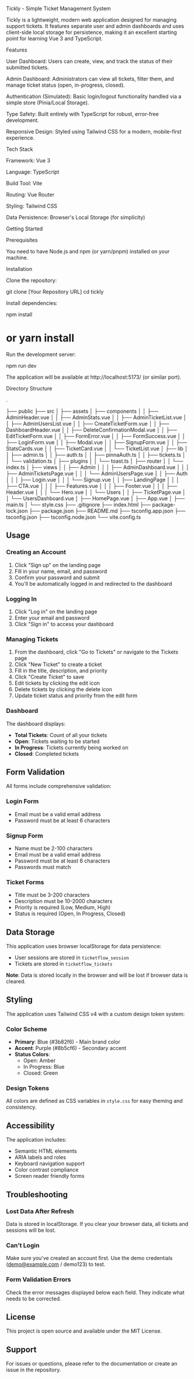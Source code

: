 Tickly - Simple Ticket Management System

Tickly is a lightweight, modern web application designed for managing support tickets. It features separate user and admin dashboards and uses client-side local storage for persistence, making it an excellent starting point for learning Vue 3 and TypeScript.

 Features

User Dashboard: Users can create, view, and track the status of their submitted tickets.

Admin Dashboard: Administrators can view all tickets, filter them, and manage ticket status (open, in-progress, closed).

Authentication (Simulated): Basic login/logout functionality handled via a simple store (Pinia/Local Storage).

Type Safety: Built entirely with TypeScript for robust, error-free development.

Responsive Design: Styled using Tailwind CSS for a modern, mobile-first experience.

 Tech Stack

Framework: Vue 3 

Language: TypeScript

Build Tool: Vite

Routing: Vue Router

Styling: Tailwind CSS

Data Persistence: Browser's Local Storage (for simplicity)

 Getting Started

Prerequisites

You need to have Node.js and npm (or yarn/pnpm) installed on your machine.

Installation

Clone the repository:

git clone [Your Repository URL]
cd tickly


Install dependencies:

npm install
# or yarn install


Run the development server:

npm run dev


The application will be available at http://localhost:5173/ (or similar port).

 Directory Structure

.

├── public 
├── src 
│   ├── assets 
│   ├── components
│   │   ├── AdminHeader.vue
│   │   ├── AdminStats.vue
│   │   ├── AdminTicketList.vue
│   │   ├── AdminUsersList.vue
│   │   ├── CreateTicketForm.vue
│   │   ├── DashboardHeader.vue
│   │   ├── DeleteConfirmationModal.vue
│   │   ├── EditTicketForm.vue
│   │   ├── FormError.vue
│   │   ├── FormSuccess.vue
│   │   ├── LoginForm.vue
│   │   ├── Modal.vue
│   │   ├── SignupForm.vue
│   │   ├── StatsCards.vue
│   │   ├── TicketCard.vue
│   │   └── TicketList.vue
│   ├── lib
│   │   ├── admin.ts
│   │   ├── auth.ts
│   │   ├── pinnaAuth.ts
│   │   ├── tickets.ts
│   │   └── validation.ts
│   ├── plugins
│   │   └── toast.ts
│   ├── router
│   │   └── index.ts
│   ├── views
│   │   ├── Admin
│   │   │   ├── AdminDashboard.vue
│   │   │   ├── AdminTicketsPage.vue
│   │   │   └── AdminUsersPage.vue
│   │   ├── Auth
│   │   │   ├── Login.vue
│   │   │   └── Signup.vue
│   │   ├── LandingPage
│   │   │   ├── CTA.vue
│   │   │   ├── Features.vue
│   │   │   ├── Footer.vue
│   │   │   ├── Header.vue
│   │   │   └── Hero.vue
│   │   └── Users
│   │       ├── TicketPage.vue
│   │       └── UsersDashboard.vue
│   ├── HomePage.vue
│   ├── App.vue
│   ├── main.ts
│   └── style.css
├── .gitignore 
├── index.html 
├── package-lock.json 
├── package.json 
├── README.md 
├── tsconfig.app.json 
├── tsconfig.json 
├── tsconfig.node.json 
└── vite.config.ts

## Usage

### Creating an Account

1. Click "Sign up" on the landing page
2. Fill in your name, email, and password
3. Confirm your password and submit
4. You'll be automatically logged in and redirected to the dashboard

### Logging In

1. Click "Log in" on the landing page
2. Enter your email and password
3. Click "Sign in" to access your dashboard

### Managing Tickets

1. From the dashboard, click "Go to Tickets" or navigate to the Tickets page
2. Click "New Ticket" to create a ticket
3. Fill in the title, description, and priority
4. Click "Create Ticket" to save
5. Edit tickets by clicking the edit icon
6. Delete tickets by clicking the delete icon
7. Update ticket status and priority from the edit form

### Dashboard

The dashboard displays:
- **Total Tickets**: Count of all your tickets
- **Open**: Tickets waiting to be started
- **In Progress**: Tickets currently being worked on
- **Closed**: Completed tickets

## Form Validation

All forms include comprehensive validation:

### Login Form
- Email must be a valid email address
- Password must be at least 6 characters

### Signup Form
- Name must be 2-100 characters
- Email must be a valid email address
- Password must be at least 6 characters
- Passwords must match

### Ticket Forms
- Title must be 3-200 characters
- Description must be 10-2000 characters
- Priority is required (Low, Medium, High)
- Status is required (Open, In Progress, Closed)

## Data Storage

This application uses browser localStorage for data persistence:
- User sessions are stored in `ticketflow_session`
- Tickets are stored in `ticketflow_tickets`

**Note**: Data is stored locally in the browser and will be lost if browser data is cleared.
## Styling

The application uses Tailwind CSS v4 with a custom design token system:

### Color Scheme
- **Primary**: Blue (#3b82f6) - Main brand color
- **Accent**: Purple (#8b5cf6) - Secondary accent
- **Status Colors**:
  - Open: Amber
  - In Progress: Blue
  - Closed: Green

### Design Tokens
All colors are defined as CSS variables in `style.css` for easy theming and consistency.

## Accessibility

The application includes:
- Semantic HTML elements
- ARIA labels and roles
- Keyboard navigation support
- Color contrast compliance
- Screen reader friendly forms

## Troubleshooting

### Lost Data After Refresh
Data is stored in localStorage. If you clear your browser data, all tickets and sessions will be lost.

### Can't Login
Make sure you've created an account first. Use the demo credentials (demo@example.com / demo123) to test.

### Form Validation Errors
Check the error messages displayed below each field. They indicate what needs to be corrected.

## License

This project is open source and available under the MIT License.

## Support

For issues or questions, please refer to the documentation or create an issue in the repository.
